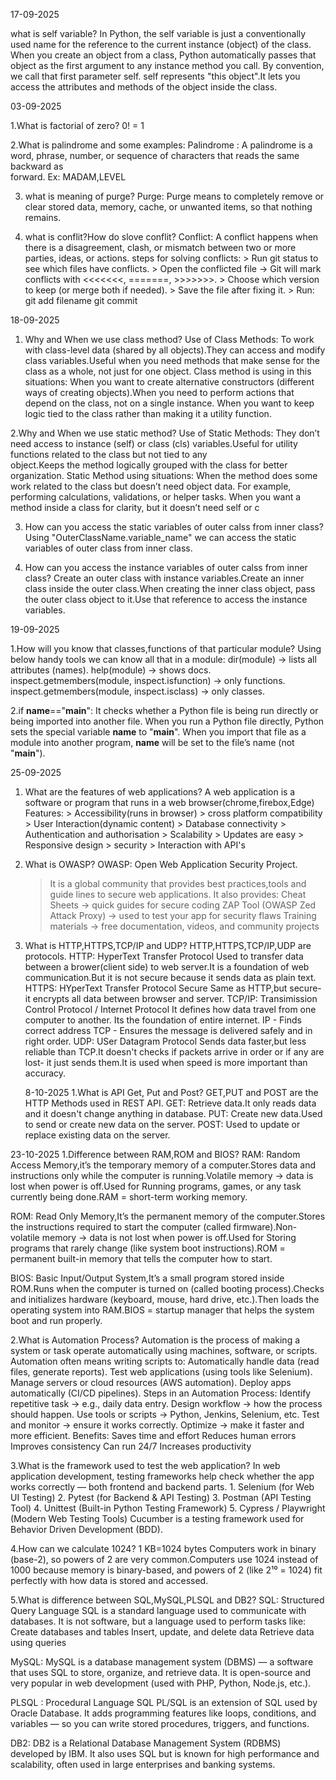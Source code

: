 17-09-2025


what is self variable?
     In Python, the self variable is just a conventionally used name for the reference to the current instance (object) of the        class. When you create an object from a class, Python automatically passes that object as the first argument to any              instance method you call. By convention, we call that first parameter self.
     self represents "this object".It lets you access the attributes and methods of the object inside the class.

03-09-2025

1.What is factorial of zero?
       0! = 1

2.What is palindrome and some examples:
           Palindrome : A palindrome is a word, phrase, number, or sequence of characters that reads the same backward as  
                          forward.
                             Ex:  MADAM,LEVEL
                             
3. what is meaning of purge?
       Purge: Purge means to completely remove or clear stored data, memory, cache, or unwanted items, so that 
              nothing remains.

4. what is conflit?How do slove conflit?
       Conflict: A conflict happens when there is a disagreement, clash, or mismatch between two or more parties, ideas, or
                  actions.
       steps for solving conflicts:
                > Run git status to see which files have conflicts.
                > Open the conflicted file → Git will mark conflicts with <<<<<<<, =======, >>>>>>>.
                > Choose which version to keep (or merge both if needed).
                > Save the file after fixing it.
                > Run:
                   git add filename
                   git commit


18-09-2025

1. Why and When we use class method?
   Use of Class Methods: To work with class-level data (shared by all objects).They can access and modify class variables.Useful when you need methods that make sense for the
                         class as a whole, not just for one object.
   Class method is using in this situations: When you want to create alternative constructors (different ways of creating objects).When you need to perform actions that depend
                                             on the class, not on a single instance. When you want to keep logic tied to the class rather than making it a utility function.


2.Why and When we use static method?
  Use of Static Methods: They don’t need access to instance (self) or class (cls) variables.Useful for utility functions related to the class but not tied to any    
                         object.Keeps the method logically grouped with the class for better organization.
  Static Method using situations: When the method does some work related to the class but doesn’t need object data.
                                  For example, performing calculations, validations, or helper tasks.
                                  When you want a method inside a class for clarity, but it doesn’t need self or c

3. How can you access the static variables of outer calss from inner class?
     Using "OuterClassName.variable_name" we can access the static variables of outer class from inner class.

4. How can you access the instance variables of outer calss from inner class?
   Create an outer class with instance variables.Create an inner class inside the outer class.When creating the inner class object, pass the outer class object to it.Use
   that reference to access the instance variables.

19-09-2025

1.How will you know that classes,functions of that particular module?
   Using below handy tools we can know all that in a module: dir(module) → lists all attributes (names).
                                                             help(module) → shows docs.
                                                             inspect.getmembers(module, inspect.isfunction) → only functions.
                                                             inspect.getmembers(module, inspect.isclass) → only classes.

2.if __name__=="__main__": 
              It checks whether a Python file is being run directly or being imported into another file.
              When you run a Python file directly, Python sets the special variable __name__ to "__main__".
              When you import that file as a module into another program, __name__ will be set to the file’s name (not "__main__").

25-09-2025

1. What are the features of web applications?
     A web application is a software or program that runs in a web browser(chrome,firebox,Edge)
     Features:
         > Accessibility(runs in browser)
         > cross platform compatibility
         > User Interaction(dynamic content)
         > Database connectivity
         > Authentication and authorisation
         > Scalability
         > Updates are easy
         > Responsive design
         > security
         > Interaction with API's

2. What is OWASP?
     OWASP: Open Web Application Security Project.
     > It is a global community that provides best practices,tools and guide lines to secure web applications.
     > It also provides:
              Cheat Sheets → quick guides for secure coding
              ZAP Tool (OWASP Zed Attack Proxy) → used to test your app for security flaws
              Training materials → free documentation, videos, and community projects

3. What is HTTP,HTTPS,TCP/IP and UDP?
       HTTP,HTTPS,TCP/IP,UDP are protocols.
   HTTP: HyperText Transfer Protocol
         Used to transfer data between a brower(client side) to web server.It is a foundation of web communication.But it is          not secure because it sends data as plain text.
   HTTPS: HYperText Transfer Protocol Secure
          Same as HTTP,but secure- it encrypts all data between browser and server.
   TCP/IP: Transimission Control Protocol / Internet Protocol
           It defines how data travel from one computer to another. Its the foundation of entire internet.
           IP - Finds correct address
           TCP - Ensures the message is delivered safely and in right order.
   UDP: USer Datagram Protocol
        Sends data faster,but less reliable than TCP.It doesn't checks if packets arrive in order or if any are lost- it
        just sends them.It is used when speed is more important than accuracy.



   8-10-2025
   1.What is API Get, Put and Post?
         GET,PUT and POST are the HTTP Methods used in REST API.
      GET: Retrieve data.It only reads data and it doesn't change anything in database.
      PUT: Create new data.Used to send or create new data on the server.
      POST: Used to update or replace existing data on the server.

23-10-2025
1.Difference between RAM,ROM and BIOS?
   RAM: Random Access Memory,it’s the temporary memory of a computer.Stores data and instructions only while the computer is running.Volatile memory → data is lost when 
        power is off.Used for Running programs, games, or any task currently being done.RAM = short-term working memory.
        
   ROM: Read Only Memory,It’s the permanent memory of the computer.Stores the instructions required to start the computer (called firmware).Non-volatile memory → data is 
        not lost when power is off.Used for Storing programs that rarely change (like system boot instructions).ROM = permanent built-in memory that tells the computer how          to start.

  BIOS: Basic Input/Output System,It’s a small program stored inside ROM.Runs when the computer is turned on (called booting process).Checks and initializes hardware 
        (keyboard, mouse, hard drive, etc.).Then loads the operating system into RAM.BIOS = startup manager that helps the system boot and run properly.   

2.What is Automation Process?
   Automation is the process of making a system or task operate automatically using machines, software, or scripts.
   Automation often means writing scripts to:
                        Automatically handle data (read files, generate reports).
                        Test web applications (using tools like Selenium).
                        Manage servers or cloud resources (AWS automation).
                        Deploy apps automatically (CI/CD pipelines).
  Steps in an Automation Process:
                     Identify repetitive task → e.g., daily data entry.
                     Design workflow → how the process should happen.
                     Use tools or scripts → Python, Jenkins, Selenium, etc.
                     Test and monitor → ensure it works correctly.
                     Optimize → make it faster and more efficient.
 Benefits:
         Saves time and effort
         Reduces human errors
         Improves consistency
         Can run 24/7
         Increases productivity

3.What is the framework used to test the web application?
    In web application development, testing frameworks help check whether the app works correctly — both frontend and backend parts.
         1. Selenium (for Web UI Testing)
         2. Pytest (for Backend & API Testing)
         3. Postman (API Testing Tool)
         4. Unittest (Built-in Python Testing Framework)
         5. Cypress / Playwright (Modern Web Testing Tools)
         Cucumber is a testing framework used for Behavior Driven Development (BDD).

4.How can we calculate 1024?
   1 KB=1024 bytes
   Computers work in binary (base-2), so powers of 2 are very common.Computers use 1024 instead of 1000 because memory is binary-based, and powers of 2 (like 2¹⁰ = 1024)       fit perfectly with how data is stored and accessed.

5.What is difference between SQL,MySQL,PLSQL and DB2?
  SQL: Structured Query Language
      SQL is a standard language used to communicate with databases.
      It is not software, but a language used to perform tasks like:
                                                Create databases and tables
                                                Insert, update, and delete data
                                                Retrieve data using queries

MySQL: MySQL is a database management system (DBMS) — a software that uses SQL to store, organize, and retrieve data.
       It is open-source and very popular in web development (used with PHP, Python, Node.js, etc.).

PLSQL : Procedural Language SQL
        PL/SQL is an extension of SQL used by Oracle Database.
        It adds programming features like loops, conditions, and variables — so you can write stored procedures, triggers, and functions.

DB2: DB2 is a Relational Database Management System (RDBMS) developed by IBM.
     It also uses SQL but is known for high performance and scalability, often used in large enterprises and banking systems.
       
  
    

